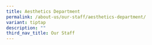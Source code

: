 ```yaml
---
title: Aesthetics Department
permalink: /about-us/our-staff/aesthetics-department/
variant: tiptap
description: ""
third_nav_title: Our Staff
---
```

